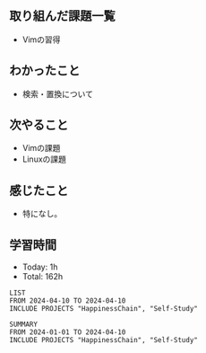 ## 取り組んだ課題一覧
- Vimの習得
## わかったこと
- 検索・置換について
## 次やること
- Vimの課題
- Linuxの課題
## 感じたこと
- 特になし。
## 学習時間
- Today: 1h
- Total: 162h

```toggl
LIST
FROM 2024-04-10 TO 2024-04-10
INCLUDE PROJECTS "HappinessChain", "Self-Study"
```
```toggl
SUMMARY
FROM 2024-01-01 TO 2024-04-10
INCLUDE PROJECTS "HappinessChain", "Self-Study"
```
